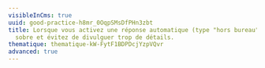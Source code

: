 ```yaml
---
visibleInCms: true
uuid: good-practice-h8mr_0OqpSMsDfPHn3zbt
title: Lorsque vous activez une réponse automatique (type "hors bureau"), soyez
  sobre et évitez de divulguer trop de détails.
thematique: thematique-kW-FytF1BDPDcjYzpVQvr
advanced: true
---
```

